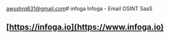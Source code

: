 awsshrq631@gmail.com‎‏# infoga
Infoga - Email OSINT SaaS

## [https://infoga.io](https://www.infoga.io)
